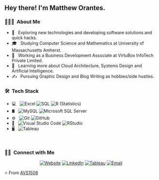 
<h2> Hey there! I'm Matthew Orantes.</h2>

<h3> 👨🏻‍💻 &nbsp;About Me </h3>

- 🤔 &nbsp; Exploring new technologies and developing software solutions and quick hacks.
- 🎓 &nbsp; Studying Computer Science and Mathematics at University of Massachusetts Amherst.
- 💼 &nbsp; Working as a Business Development Associate at VirtuBox InfoTech Private Limited.
- 🌱 &nbsp; Learning more about Cloud Architecture, Systems Design and Artificial Intelligence.
- ✍️ &nbsp; Pursuing Graphic Design and Blog Writing as hobbies/side hustles.

<h3> 🛠 &nbsp;Tech Stack</h3>

- 💻 &nbsp;
  ![Excel](https://img.shields.io/badge/-Excel-333333?style=flat&logo=excel)
  ![SQL](https://img.shields.io/badge/-SQL-333333?style=flat&logo=SQL)
  ![R (Statistics)](https://img.shields.io/badge/-R-333333?style=flat&logo=R&logoColor=276DC3)
- 🛢 &nbsp;
   ![MySQL](https://img.shields.io/badge/-MySQL-333333?style=flat&logo=mysql)
  ![Microsoft SQL Server](https://img.shields.io/badge/-MicrosoftSQLServer-333333?style=flat&logo=microsoftsqlserver)
- ⚙️ &nbsp;
  ![Git](https://img.shields.io/badge/-Git-333333?style=flat&logo=git)
  ![GitHub](https://img.shields.io/badge/-GitHub-333333?style=flat&logo=github)
- 🔧 &nbsp;
  ![Visual Studio Code](https://img.shields.io/badge/-Visual%20Studio%20Code-333333?style=flat&logo=visual-studio-code&logoColor=007ACC)
  ![RStudio](https://img.shields.io/badge/-RStudio-333333?style=flat&logo=rstudio)
- 🖥 &nbsp;
  ![Tableau](https://img.shields.io/badge/Tableau-333333?style=flat&logo=Tableau)

<br/>


<h3> 🤝🏻 &nbsp;Connect with Me </h3>

<p align="center">
<a href="https://www.adityavsingh.com/"><img alt="Website" src="https://img.shields.io/badge/Website-www.adityavsingh.com-teal?style=flat-square&logo=google-chrome"></a>
<a href="https://www.linkedin.com/in/matthew-orantes-6545ba225/"><img alt="LinkedIn" src="https://img.shields.io/badge/LinkedIn-Matthew%20Alexander%20Orantes-teal?style=flat-square&logo=linkedin"></a>
<a href="https://public.tableau.com/app/profile/matthew7953"><img alt="Tableau" src="https://img.shields.io/badge/Tableau-matthew7953-teal?style=flat-square&logo=Tableau"></a>
<a href="mailto:matthew.orantes916@gmail.com"><img alt="Email" src="https://img.shields.io/badge/Email-matthew.orantes916@gmail.com-teal?style=flat-square&logo=gmail"></a>
</p>

⭐️ From [AVS1508](https://github.com/AVS1508)
